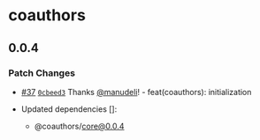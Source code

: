 # coauthors

## 0.0.4

### Patch Changes

- [#37](https://github.com/coauthors/coauthors/pull/37) [`0cbeed3`](https://github.com/coauthors/coauthors/commit/0cbeed3eade7cc09a27d59d0e4966eddeca96e52) Thanks [@manudeli](https://github.com/manudeli)! - feat(coauthors): initialization

- Updated dependencies []:
  - @coauthors/core@0.0.4
